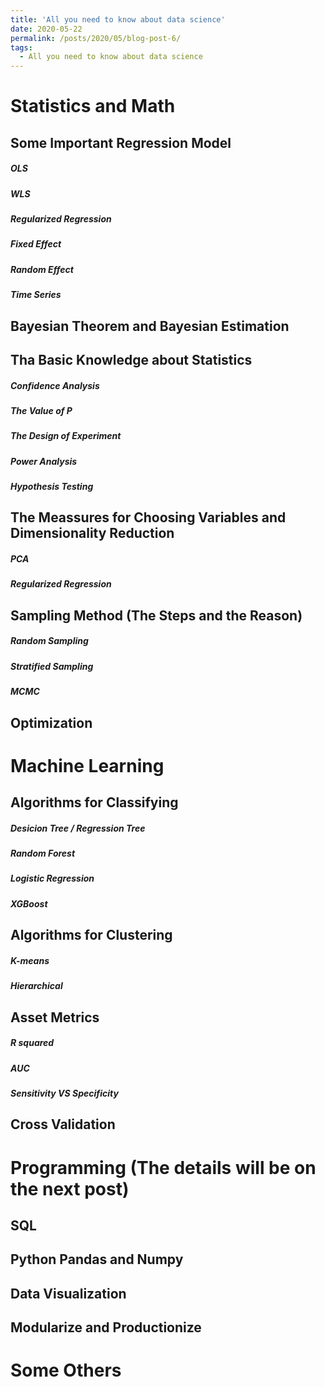 ```yaml
---
title: 'All you need to know about data science'
date: 2020-05-22
permalink: /posts/2020/05/blog-post-6/
tags:
  - All you need to know about data science
---
```


# Statistics and Math
## Some Important Regression Model
##### OLS




##### WLS




##### Regularized Regression




##### Fixed Effect




##### Random Effect




##### Time Series




## Bayesian Theorem and Bayesian Estimation










## Tha Basic Knowledge about Statistics
##### Confidence Analysis

##### The Value of P


##### The Design of Experiment


##### Power Analysis



##### Hypothesis Testing








## The Meassures for Choosing Variables and Dimensionality Reduction

##### PCA

##### Regularized Regression









## Sampling Method (The Steps and the Reason)
##### Random Sampling
##### Stratified Sampling
##### MCMC









## Optimization

















# Machine Learning
## Algorithms for Classifying
##### Desicion Tree / Regression Tree

##### Random Forest


##### Logistic Regression



##### XGBoost


















## Algorithms for Clustering
##### K-means


##### Hierarchical











## Asset Metrics
##### R squared


##### AUC




##### Sensitivity VS Specificity















## Cross Validation




# Programming (The details will be on the next post)
## SQL
## Python Pandas and Numpy
## Data Visualization
## Modularize and Productionize










# Some Others
